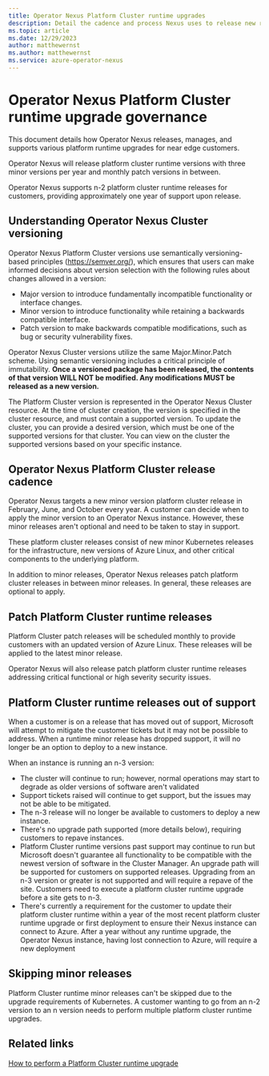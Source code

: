 ```yaml
---
title: Operator Nexus Platform Cluster runtime upgrades
description: Detail the cadence and process Nexus uses to release new runtime versions to customers
ms.topic: article
ms.date: 12/29/2023
author: matthewernst
ms.author: matthewernst
ms.service: azure-operator-nexus
---
```


# Operator Nexus Platform Cluster runtime upgrade governance

This document details how Operator Nexus releases, manages, and supports various platform runtime upgrades for near edge customers. 

Operator Nexus will release platform cluster runtime versions with three minor versions per year and monthly patch versions in between.

Operator Nexus supports n-2 platform cluster runtime releases for customers, providing approximately one year of support upon release.

## Understanding Operator Nexus Cluster versioning

Operator Nexus Platform Cluster versions use semantically versioning-based principles (https://semver.org/), which ensures that users can make informed decisions about version selection with the following rules about changes allowed in a version: 

- Major version to introduce fundamentally incompatible functionality or interface changes. 
- Minor version to introduce functionality while retaining a backwards compatible interface. 
- Patch version to make backwards compatible modifications, such as bug or security vulnerability fixes. 

Operator Nexus Cluster versions utilize the same Major.Minor.Patch scheme. Using semantic versioning includes a critical principle of immutability. **Once a versioned package has been released, the contents of that version WILL NOT be modified. Any modifications MUST be released as a new version.**  

The Platform Cluster version is represented in the Operator Nexus Cluster resource. At the time of cluster creation, the version is specified in the cluster resource, and must contain a supported version. To update the cluster, you can provide a desired version, which must be one of the supported versions for that cluster. You can view on the cluster the supported versions based on your specific instance. 

## Operator Nexus Platform Cluster release cadence

Operator Nexus targets a new minor version platform cluster release in February, June, and October every year. A customer can decide when to apply the minor version to an Operator Nexus instance. However, these minor releases aren't optional and need to be taken to stay in support. 

These platform cluster releases consist of new minor Kubernetes releases for the infrastructure, new versions of Azure Linux, and other critical components to the underlying platform. 

In addition to minor releases, Operator Nexus releases patch platform cluster releases in between minor releases. In general, these releases are optional to apply.

## Patch Platform Cluster runtime releases

Platform Cluster patch releases will be scheduled monthly to provide customers with an updated version of Azure Linux. These releases will be applied to the latest minor release.

Operator Nexus will also release patch platform cluster runtime releases addressing critical functional or high severity security issues. 

## Platform Cluster runtime releases out of support

When a customer is on a release that has moved out of support, Microsoft will attempt to mitigate the customer tickets but it may not be possible to address. When a runtime minor release has dropped support, it will no longer be an option to deploy to a new instance.  

 

When an instance is running an n-3 version: 

- The cluster will continue to run; however, normal operations may start to degrade as older versions of software aren't validated 
- Support tickets raised will continue to get support, but the issues may not be able to be mitigated.  
- The n-3 release will no longer be available to customers to deploy a new instance.  
- There's no upgrade path supported (more details below), requiring customers to repave instances. 
- Platform Cluster runtime versions past support may continue to run but Microsoft doesn't guarantee all functionality to be compatible with the newest version of software in the Cluster Manager.  An upgrade path will be supported for customers on supported releases. Upgrading from an n-3 version or greater is not supported and will require a repave of the site.  Customers need to execute a platform cluster runtime upgrade before a site gets to n-3.
- There's currently a requirement for the customer to update their platform cluster runtime within a year of the most recent platform cluster runtime upgrade or first deployment to ensure their Nexus instance can connect to Azure. After a year without any runtime upgrade, the Operator Nexus instance, having lost connection to Azure, will require a new deployment

## Skipping minor releases

Platform Cluster runtime minor releases can't be skipped due to the upgrade requirements of Kubernetes. A customer wanting to go from an n-2 version to an n version needs to perform multiple platform cluster runtime upgrades.

## Related links

[How to perform a Platform Cluster runtime upgrade](./howto-cluster-runtime-upgrade.md)
